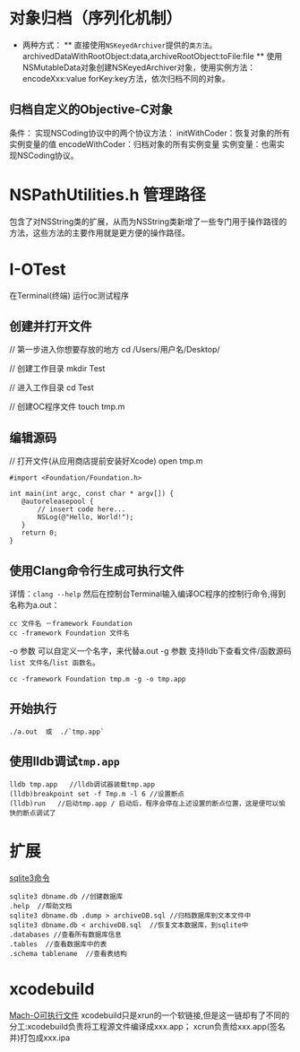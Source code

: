 # 对象归档（序列化机制）
* 两种方式：
** 直接使用`NSKeyedArchiver`提供的`类方法`。
archivedDataWithRootObject:data,archiveRootObject:toFile:file
** 使用NSMutableData对象创建NSKeyedArchiver对象，使用实例方法：
encodeXxx:value forKey:key方法，依次归档不同的对象。
## 归档自定义的Objective-C对象
条件：
实现NSCoding协议中的两个协议方法：
initWithCoder：恢复对象的所有实例变量的值
encodeWithCoder：归档对象的所有实例变量
实例变量：也需实现NSCoding协议。


# NSPathUtilities.h 管理路径
包含了对NSString类的扩展，从而为NSString类新增了一些专门用于操作路径的方法，这些方法的主要作用就是更方便的操作路径。

# I-OTest
在Terminal(终端) 运行oc测试程序

## 创建并打开文件
  // 第一步进入你想要存放的地方
  cd /Users/用户名/Desktop/

  // 创建工作目录
  mkdir Test

  // 进入工作目录
  cd Test

  // 创建OC程序文件
  touch tmp.m

## 编辑源码
  // 打开文件(从应用商店提前安装好Xcode)
  open tmp.m
 ```objc
 #import <Foundation/Foundation.h>

int main(int argc, const char * argv[]) {
    @autoreleasepool {
        // insert code here...
        NSLog(@"Hello, World!");
    }
    return 0;
}
 ```
## 使用Clang命令行生成可执行文件
详情：`clang --help`
然后在控制台Terminal输入编译OC程序的控制行命令,得到名称为a.out：
```
cc 文件名 －framework Foundation 
cc -framework Foundation 文件名 
```
-o 参数 可以自定义一个名字，来代替a.out
-g 参数 支持lldb下查看文件/函数源码`list 文件名`/`list 函数名`。
```
cc -framework Foundation tmp.m -g -o tmp.app 
```
## 开始执行
```
./a.out  或  ./`tmp.app`
```
## 使用lldb调试`tmp.app`
```
lldb tmp.app   //lldb调试器装载tmp.app
(lldb)breakpoint set -f Tmp.m -l 6 //设置断点
(lldb)run   //启动tmp.app / 启动后，程序会停在上述设置的断点位置，这是便可以愉快的断点调试了
```
# 扩展
[sqlite3命令](http://www.runoob.com/sqlite/sqlite-create-database.html)
```
sqlite3 dbname.db //创建数据库
.help  //帮助文档
sqlite3 dbname.db .dump > archiveDB.sql //归档数据库到文本文件中
sqlite3 dbname.db < archiveDB.sql  //恢复文本数据库，到sqlite中
.databases //查看所有数据库信息
.tables  //查看数据库中的表
.schema tablename  //查看表结构

```
# xcodebuild
[Mach-O可执行文件](https://github.com/huos3203/BookObjc/blob/master/publish/issue6/issue-6-3-yishuiliunian.md)
xcodebuild只是xrun的一个软链接,但是这一链却有了不同的分工:xcodebuild负责将工程源文件编译成xxx.app；
xcrun负责给xxx.app(签名并)打包成xxx.ipa
